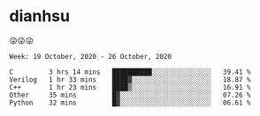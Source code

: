
# dianhsu

:stuck_out_tongue_winking_eye::stuck_out_tongue_winking_eye::stuck_out_tongue_winking_eye:

<!--START_SECTION:waka-->
```text
Week: 19 October, 2020 - 26 October, 2020

C         3 hrs 14 mins   ██████████░░░░░░░░░░░░░░░   39.41 % 
Verilog   1 hr 33 mins    ████▓░░░░░░░░░░░░░░░░░░░░   18.87 % 
C++       1 hr 23 mins    ████▒░░░░░░░░░░░░░░░░░░░░   16.91 % 
Other     35 mins         █▓░░░░░░░░░░░░░░░░░░░░░░░   07.26 % 
Python    32 mins         █▓░░░░░░░░░░░░░░░░░░░░░░░   06.61 % 
```
<!--END_SECTION:waka-->
